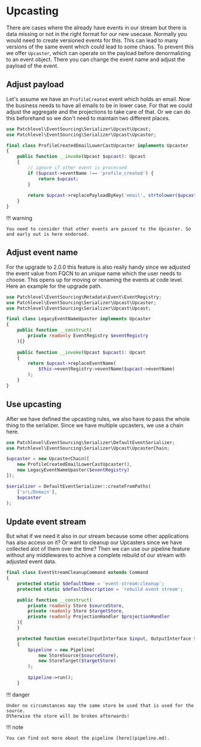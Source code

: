# Upcasting

There are cases where the already have events in our stream but there is data missing or not in the right format for our
new usecase. Normally you would need to create versioned events for this. This can lead to many versions of the same
event which could lead to some chaos. To prevent this we offer `Upcaster`, which can operate on the payload before
denormalizing to an event object. There you can change the event name and adjust the payload of the event.

## Adjust payload

Let's assume we have an `ProfileCreated` event which holds an email. Now the business needs to have all emails to be in
lower case. For that we could adjust the aggregate and the projections to take care of that. Or we can do this
beforehand so we don't need to maintain two different places.

```php
use Patchlevel\EventSourcing\Serializer\Upcast\Upcast;
use Patchlevel\EventSourcing\Serializer\Upcast\Upcaster;

final class ProfileCreatedEmailLowerCastUpcaster implements Upcaster
{
    public function __invoke(Upcast $upcast): Upcast
    {
        // ignore if other event is processed
        if ($upcast->eventName !== 'profile_created') {
            return $upcast;
        }
        
        return $upcast->replacePayloadByKey('email', strtolower($upcast->payload['email']);
    }
}
```

!!! warning

    You need to consider that other events are passed to the Upcaster. So and early out is here endorsed.

## Adjust event name

For the upgrade to 2.0.0 this feature is also really handy since we adjusted the event value from FQCN to an unique
name which the user needs to choose. This opens up for moving or renaming the events at code level. Here an example for
the upgrade path.

```php
use Patchlevel\EventSourcing\Metadata\Event\EventRegistry;
use Patchlevel\EventSourcing\Serializer\Upcast\Upcaster;
use Patchlevel\EventSourcing\Serializer\Upcast\Upcast;

final class LegacyEventNameUpaster implements Upcaster
{
    public function __construct(
        private readonly EventRegistry $eventRegistry
    ){}
    
    public function __invoke(Upcast $upcast): Upcast
    {
        return $upcast->replaceEventName(
            $this->eventRegistry->eventName($upcast->eventName)
        );
    }
}
```

## Use upcasting

After we have defined the upcasting rules, we also have to pass the whole thing to the serializer. 
Since we have multiple upcasters, we use a chain here.

```php
use Patchlevel\EventSourcing\Serializer\DefaultEventSerializer;
use Patchlevel\EventSourcing\Serializer\Upcast\UpcasterChain;

$upcaster = new UpcasterChain([
    new ProfileCreatedEmailLowerCastUpcaster(),
    new LegacyEventNameUpaster($eventRegistry)
]);

$serializer = DefaultEventSerializer::createFromPaths(
    ['src/Domain'],
    $upcaster
);
```

## Update event stream

But what if we need it also in our stream because some other applications has also access on it? Or want to cleanup our
Upcasters since we have collected alot of them over the time? Then we can use our pipeline feature without any
middlewares to achive a complete rebuild of our stream with adjusted event data.

```php
final class EventStreamCleanupCommand extends Command
{
    protected static $defaultName = 'event-stream:cleanup';
    protected static $defaultDescription = 'rebuild event stream';

    public function __construct(
        private readonly Store $sourceStore, 
        private readonly Store $targetStore, 
        private readonly ProjectionHandler $projectionHandler
    ){
    }

    protected function execute(InputInterface $input, OutputInterface $output): int
    {
        $pipeline = new Pipeline(
            new StoreSource($sourceStore), 
            new StoreTarget($targetStore)
        );
        
        $pipeline->run();
    }
```

!!! danger

    Under no circumstances may the same store be used that is used for the source. 
    Otherwise the store will be broken afterwards!

!!! note

    You can find out more about the pipeline [here](pipeline.md).
